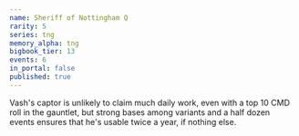 ```yaml
---
name: Sheriff of Nottingham Q
rarity: 5
series: tng
memory_alpha: tng
bigbook_tier: 13
events: 6
in_portal: false
published: true
---
```


Vash's captor is unlikely to claim much daily work, even with a top 10 CMD roll in the gauntlet, but strong bases among variants and a half dozen events ensures that he's usable twice a year, if nothing else.
